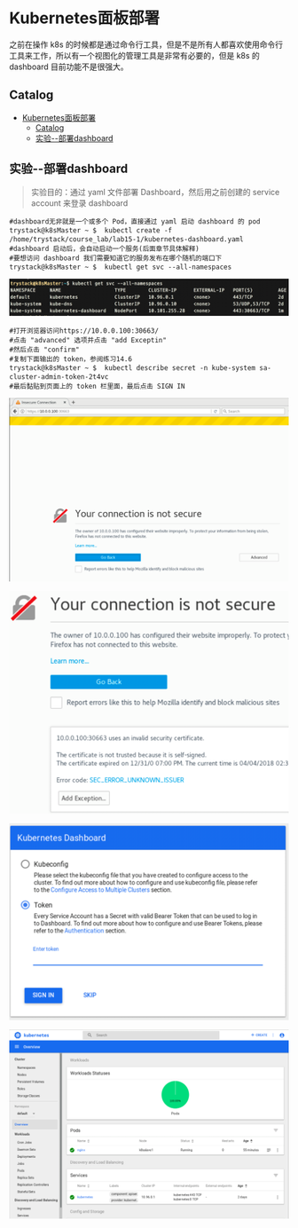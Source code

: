 # Kubernetes面板部署

之前在操作 k8s 的时候都是通过命令行工具，但是不是所有人都喜欢使用命令行工具来工作，所以有一个视图化的管理工具是非常有必要的，但是 k8s 的 dashboard 目前功能不是很强大。

## Catalog

<!-- @import "[TOC]" {cmd="toc" depthFrom=1 depthTo=6 orderedList=false} -->

<!-- code_chunk_output -->

- [Kubernetes面板部署](#kubernetes%e9%9d%a2%e6%9d%bf%e9%83%a8%e7%bd%b2)
  - [Catalog](#catalog)
  - [实验--部署dashboard](#%e5%ae%9e%e9%aa%8c--%e9%83%a8%e7%bd%b2dashboard)

<!-- /code_chunk_output -->

## 实验--部署dashboard

> 实验目的：通过 yaml 文件部署 Dashboard，然后用之前创建的 service account 来登录 dashboard

```shell
#dashboard无非就是一个或多个 Pod，直接通过 yaml 启动 dashboard 的 pod
trystack@k8sMaster ~ $  kubectl create -f /home/trystack/course_lab/lab15-1/kubernetes-dashboard.yaml
#dashboard 启动后，会自动启动一个服务(后面章节具体解释)
#要想访问 dashboard 我们需要知道它的服务发布在哪个随机的端口下
trystack@k8sMaster ~ $  kubectl get svc --all-namespaces
```

![dashboard_dev01](../img/dashboard_dev01.png)

```shell
#打开浏览器访问https://10.0.0.100:30663/
#点击 "advanced" 选项并点击 "add Exceptin"
#然后点击 "confirm"
#复制下面输出的 token，参阅练习14.6
trystack@k8sMaster ~ $  kubectl describe secret -n kube-system sa-cluster-admin-token-2t4vc
#最后黏贴到页面上的 token 栏里面，最后点击 SIGN IN
```

![dashboard_dev02](../img/dashboard_dev02.png)

![dashboard_dev03](../img/dashboard_dev03.png)

![dashboard_dev04](../img/dashboard_dev04.png)

![dashboard_dev05](../img/dashboard_dev05.png)
